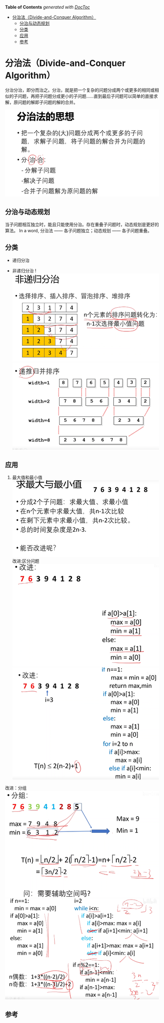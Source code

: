 <!-- START doctoc generated TOC please keep comment here to allow auto update -->
<!-- DON'T EDIT THIS SECTION, INSTEAD RE-RUN doctoc TO UPDATE -->
**Table of Contents**  *generated with [DocToc](https://github.com/thlorenz/doctoc)*

- [分治法（Divide-and-Conquer Algorithm）](#%E5%88%86%E6%B2%BB%E6%B3%95divide-and-conquer-algorithm)
  - [分治与动态规划](#%E5%88%86%E6%B2%BB%E4%B8%8E%E5%8A%A8%E6%80%81%E8%A7%84%E5%88%92)
  - [分类](#%E5%88%86%E7%B1%BB)
  - [应用](#%E5%BA%94%E7%94%A8)
  - [参考](#%E5%8F%82%E8%80%83)

<!-- END doctoc generated TOC please keep comment here to allow auto update -->

# 分治法（Divide-and-Conquer Algorithm）

分治分治，即分而治之。分治，就是把一个复杂的问题分成两个或更多的相同或相似的子问题，再把子问题分成更小的子问题……直到最后子问题可以简单的直接求解，原问题的解即子问题的解的合并。

![](02_algorithm/.02_divide_n_conquer_images/fenzhi.png)

## 分治与动态规划
当子问题相互独立时，能且只能使用分治。存在重叠子问题时，动态规划是更好的算法。 In a word, 分治法 —— 各子问题独立；动态规划 —— 各子问题重叠。


## 分类

- 递归分治


- 非递归分治
  !![](.02_divide_n_conquer_images/non_iterate_divide2.png)
  ![](.02_divide_n_conquer_images/non_iterate_divide.png)

## 应用

1. 最大值和最小值
   ![](.02_divide_n_conquer_images/largest_n_smallest.png)
   改进:区分问题
   ![](.02_divide_n_conquer_images/largest1.png)
   ![](.02_divide_n_conquer_images/largest2.png)

改进：分组
![](.02_divide_n_conquer_images/largest3.png)
![](.02_divide_n_conquer_images/largest4.png)


## 参考

